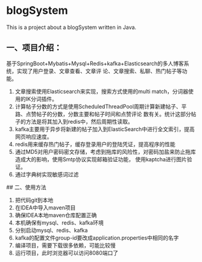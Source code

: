 # blogSystem
This is a project about a blogSystem written in Java.

## 一、项目介绍：
基于SpringBoot+Mybatis+Mysql+Redis+kafka+Elasticsearch的多人博客系统，实现了用户登录、文章查看、文章评
论、文章搜索、私聊、热门帖子等功能。
<ol>
<li>文章搜索使用Elasticsearch来实现，搜索方式使用的multi match，分词器使用的IK分词插件。</li>
<li>计算帖子分数的方式是使用ScheduledThreadPool周期计算新建帖子、平路、点赞帖子的分数，分数主要和帖子时间和点赞评论
数有关。统计这部分帖子的方法是将其加入到redis中，然后周期性读取。</li>
<li>kafka主要用于异步将新建的帖子加入到ElasticSearch中进行全文索引，提高网页响应速度。</li>
<li>redis用来缓存热门帖子，缓存登录用户的登陆凭证，提高程序的性能</li>
<li>通过MD5对用户密码密文存储，考虑到拖库的风险性，对密码加盐来防止拖库造成大的影响，使用Smtp协议实现邮箱验证功能，
使用kaptcha进行图片验证。</li>
<li>通过字典树实现敏感词过滤</li>
</ol>
## 二、使用方法
<ol>
  <li>把代码git到本地</li>
  <li>在IDEA中导入maven项目</li>
  <li>确保IDEA本地maven仓库配置正确</li>
  <li>本机确保有mysql、redis、kafka环境</li>
  <li>分别启动mysql、redis、kafka</li>
  <li>kafka的配置文件group-id要改成application.properties中相同的名字</li>
  <li>编译项目，需要下载很多依赖，可能比较慢</li>
  <li>运行项目，此时浏览器可以访问8080端口了</li>
</ol>
